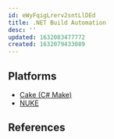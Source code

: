 ```yaml
---
id: eWyFqigLrerv2sntLlDEd
title: .NET Build Automation
desc: ''
updated: 1632083477772
created: 1632079433089
---
```


## Platforms

- [Cake (C# Make)](https://cakebuild.net/)
- [NUKE](https://nuke.build/)

## References
